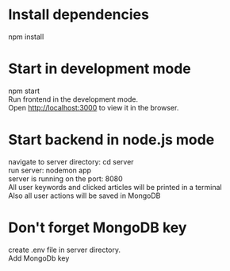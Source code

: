 # Install dependencies
npm install

# Start in development mode
npm start\
Run frontend in the development mode.\
Open [http://localhost:3000](http://localhost:3000) to view it in the browser.

# Start backend in node.js mode
navigate to server directory: cd server\
run server: nodemon app\
server is running on the port: 8080\
All user keywords and clicked articles will be printed in a terminal \
Also all user actions will be saved in MongoDB

# Don't forget MongoDB key
create .env file in server directory.\
Add MongoDb key
